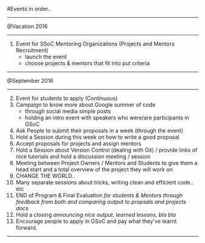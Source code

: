 #Events in order..

***

@Vacation 2016

***
1. Event for SSoC Mentoring Organizations (Projects and Mentors Recruitment)
    - launch the event 
    - choose projects & mentors that fit into put criteria

***

@September 2016

***

2. Event for students to apply (Continuous)
3. Campaign to know more about Google summer of code
    - through social media simple posts 
    - holding an intro event with speakers who were/are participants in GSoC
4. Ask People to submit their proposals in a week (through the event)
5. Hold a Session during this week on how to write a good proposal 
6. Accept proposals for projects and assign mentors
7. Hold a Session about Version Control (dealing with Git) / provide links of nice tutorials and hold a discussion meeting / session
8. Meeting between Project Owners / Mentors and Students to give them a head start and a total overview of the project they will work on
9. CHANGE THE WORLD..
10. Many separate sessions about tricks, writing clean and efficient code.. etc
11. END of Program & Final Evaluation *for students & Mentors through feedback from both and comparing output to propsals and projects docs*
12. Hold a closing *announcing nice output, learned lessons, bla bla*
13. Encourage people to apply in GSoC and pay what they've learnt forward.

***
